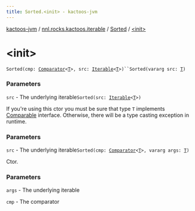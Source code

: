 ```yaml
---
title: Sorted.<init> - kactoos-jvm
---
```


[kactoos-jvm](../../index.html) / [nnl.rocks.kactoos.iterable](../index.html) / [Sorted](index.html) / [&lt;init&gt;](./-init-.html)

# &lt;init&gt;

`Sorted(cmp: `[`Comparator`](http://docs.oracle.com/javase/8/docs/api/java/util/Comparator.html)`<`[`T`](index.html#T)`>, src: `[`Iterable`](https://kotlinlang.org/api/latest/jvm/stdlib/kotlin.collections/-iterable/index.html)`<`[`T`](index.html#T)`>)``Sorted(vararg src: `[`T`](index.html#T)`)`

### Parameters

`src` - The underlying iterable`Sorted(src: `[`Iterable`](https://kotlinlang.org/api/latest/jvm/stdlib/kotlin.collections/-iterable/index.html)`<`[`T`](index.html#T)`>)`

If you're using this ctor you must be sure that type `T`
implements [Comparable](https://kotlinlang.org/api/latest/jvm/stdlib/kotlin/-comparable/index.html) interface. Otherwise, there will be
a type casting exception in runtime.

### Parameters

`src` - The underlying iterable`Sorted(cmp: `[`Comparator`](http://docs.oracle.com/javase/8/docs/api/java/util/Comparator.html)`<`[`T`](index.html#T)`>, vararg args: `[`T`](index.html#T)`)`

Ctor.

### Parameters

`args` - The underlying iterable

`cmp` - The comparator